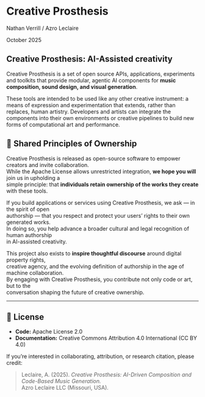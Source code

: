 # Creative Prosthesis

Nathan Verrill / Azro Leclaire

October 2025

## Creative Prosthesis: AI-Assisted creativity

Creative Prosthesis is a set of open source APIs, applications, experiments and toolkits that provide modular, agentic AI components for **music composition, sound design, and visual generation**.

These tools are intended to be used like any other creative instrument: a means of expression and experimentation that extends, rather than replaces, human artistry. Developers and artists can integrate the components into their own environments or creative pipelines to build new forms of computational art and performance.

## 🤝 Shared Principles of Ownership

Creative Prosthesis is released as open-source software to empower creators and invite collaboration.  
While the Apache License allows unrestricted integration, **we hope you will** join us in upholding a  
simple principle: that **individuals retain ownership of the works they create** with these tools.

If you build applications or services using Creative Prosthesis, we ask — in the spirit of open  
authorship — that you respect and protect your users’ rights to their own generated works.  
In doing so, you help advance a broader cultural and legal recognition of human authorship  
in AI-assisted creativity.

This project also exists to **inspire thoughtful discourse** around digital property rights,  
creative agency, and the evolving definition of authorship in the age of machine collaboration.  
By engaging with Creative Prosthesis, you contribute not only code or art, but to the  
conversation shaping the future of creative ownership.

---

## 🧠 License

- **Code:** Apache License 2.0
- **Documentation:** Creative Commons Attribution 4.0 International (CC BY 4.0)

If you’re interested in collaborating, attribution, or research citation, please credit:

> Leclaire, A. (2025). _Creative Prosthesis: AI-Driven Composition and Code-Based Music Generation._  
> Azro Leclaire LLC (Missouri, USA).
